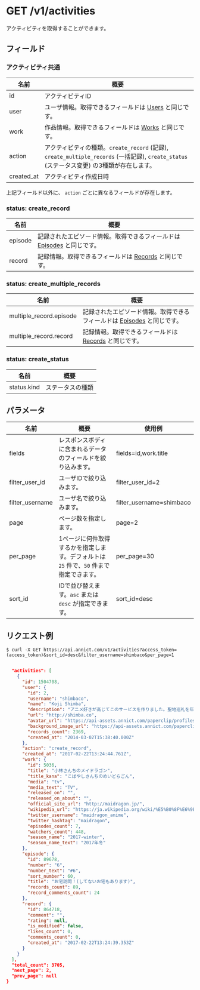 # GET /v1/activities

アクティビティを取得することができます。

## フィールド

### アクティビティ共通

| 名前 | 概要 |
| --- | --- |
| id | アクティビティID |
| user | ユーザ情報。取得できるフィールドは [Users](users.md) と同じです。 |
| work | 作品情報。取得できるフィールドは [Works](works.md) と同じです。 |
| action | アクティビティの種類。`create_record` (記録), `create_multiple_records` (一括記録), `create_status` (ステータス変更) の3種類が存在します。 |
| created_at | アクティビティ作成日時 |

上記フィールド以外に、 `action` ごとに異なるフィールドが存在します。


### status: create_record

| 名前 | 概要 |
| --- | --- |
| episode | 記録されたエピソード情報。取得できるフィールドは [Episodes](episodes.md) と同じです。 |
| record | 記録情報。取得できるフィールドは [Records](records.md) と同じです。 |


### status: create_multiple_records

| 名前 | 概要 |
| --- | --- |
| multiple_record.episode | 記録されたエピソード情報。取得できるフィールドは [Episodes](episodes.md) と同じです。 |
| multiple_record.record | 記録情報。取得できるフィールドは [Records](records.md) と同じです。 |


### status: create_status

| 名前 | 概要 |
| --- | --- |
| status.kind | ステータスの種類 |


## パラメータ

| 名前 | 概要 | 使用例 |
| --- | --- | --- |
| fields | レスポンスボディに含まれるデータのフィールドを絞り込みます。 | fields=id,work.title |
| filter_user_id | ユーザIDで絞り込みます。 | filter_user_id=2 |
| filter_username | ユーザ名で絞り込みます。 | filter_username=shimbaco |
| page | ページ数を指定します。 | page=2 |
| per_page | 1ページに何件取得するかを指定します。デフォルトは `25` 件で、`50` 件まで指定できます。 | per_page=30 |
| sort_id | IDで並び替えます。`asc` または `desc` が指定できます。 | sort_id=desc |


## リクエスト例

```
$ curl -X GET https://api.annict.com/v1/activities?access_token=(access_token)&sort_id=desc&filter_username=shimbaco&per_page=1
```

```json

  "activities": [
    {
      "id": 1504708,
      "user": {
        "id": 2,
        "username": "shimbaco",
        "name": "Koji Shimba",
        "description": "アニメ好きが高じてこのサービスを作りました。聖地巡礼を年に数回しています。",
        "url": "http://shimba.co",
        "avatar_url": "https://api-assets.annict.com/paperclip/profiles/1/tombo_avatars/master/d8af7adc8122c96ba7639218fd8b5ede332d42f2.jpg?1431357292",
        "background_image_url": "https://api-assets.annict.com/paperclip/profiles/1/tombo_background_images/master/ee15d577fb2f2d61bdaf700cfab894b286a5762d.jpg?1486753229",
        "records_count": 2369,
        "created_at": "2014-03-02T15:38:40.000Z"
      },
      "action": "create_record",
      "created_at": "2017-02-22T13:24:44.761Z",
      "work": {
        "id": 5036,
        "title": "小林さんちのメイドラゴン",
        "title_kana": "こばやしさんちのめいどらごん",
        "media": "tv",
        "media_text": "TV",
        "released_on": "",
        "released_on_about": "",
        "official_site_url": "http://maidragon.jp/",
        "wikipedia_url": "https://ja.wikipedia.org/wiki/%E5%B0%8F%E6%9E%97%E3%81%95%E3%82%93%E3%81%A1%E3%81%AE%E3%83%A1%E3%82%A4%E3%83%89%E3%83%A9%E3%82%B4%E3%83%B3",
        "twitter_username": "maidragon_anime",
        "twitter_hashtag": "maidragon",
        "episodes_count": 7,
        "watchers_count": 448,
        "season_name": "2017-winter",
        "season_name_text": "2017年冬"
      },
      "episode": {
        "id": 89678,
        "number": "6",
        "number_text": "#6",
        "sort_number": 60,
        "title": "お宅訪問！(してないお宅もあります)",
        "records_count": 89,
        "record_comments_count": 24
      },
      "record": {
        "id": 864718,
        "comment": "",
        "rating": null,
        "is_modified": false,
        "likes_count": 0,
        "comments_count": 0,
        "created_at": "2017-02-22T13:24:39.353Z"
      }
    }
  ],
  "total_count": 3705,
  "next_page": 2,
  "prev_page": null
}
```
